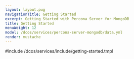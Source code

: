 ```yaml
---
layout: layout.pug
navigationTitle: Getting Started
excerpt: Getting Started with Percona Server for MongoDB
title: Getting Started
menuWeight: 12
model: /dcos/services/percona-server-mongodb/data.yml
render: mustache
---
```


#include /dcos/services/include/getting-started.tmpl
